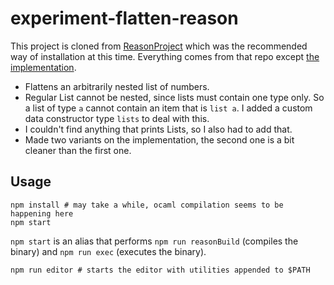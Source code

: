 # experiment-flatten-reason

This project is cloned from
[ReasonProject](https://github.com/facebook/reason/blob/master/README.md#install-via-npm)
which was the recommended way of installation at this time. Everything comes
from that repo except [the implementation](src/Test.re).

- Flattens an arbitrarily nested list of numbers.
- Regular List cannot be nested, since lists must contain one type only. So a
  list of type `a` cannot contain an item that is `list a`. I added a custom
  data constructor type `lists` to deal with this.
- I couldn't find anything that prints Lists, so I also had to add that.
- Made two variants on the implementation, the second one is a bit cleaner than
  the first one.

## Usage

```
npm install # may take a while, ocaml compilation seems to be happening here
npm start
```

`npm start` is an alias that performs `npm run reasonBuild` (compiles the
binary) and `npm run exec` (executes the binary).

```
npm run editor # starts the editor with utilities appended to $PATH
```

